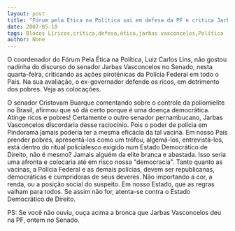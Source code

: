```yaml
---
layout: post
title: "Fórum pela Ética na Política sai em defesa da PF e critica Jarbas, por defender apenas os ricos"
date: 2007-05-10
tags: Blocos Líricos,crítica,defesa,ética,jarbas vasconcelos,Política
author: None
---
```

O coordenador do F&oacute;rum Pela &Eacute;tica na Pol&iacute;tica, Luiz Carlos Lins, n&atilde;o gostou nadinha do discurso do senador Jarbas Vasconcelos no Senado, nesta quarta-feira, criticando as a&ccedil;&otilde;es pirot&eacute;nicas da Pol&iacute;cia Federal em todo o Pa&iacute;s. 
Na sua avalia&ccedil;&atilde;o, o ex-governador defende os ricos, em detrimento dos pobres. Veja as coloca&ccedil;&otilde;es.

O senador Cristovam Buarque comentando sobre o controle da poliomielite no Brasil, afirmou que s&oacute; d&aacute; certo porque &eacute; uma doen&ccedil;a democr&aacute;tica. Atinge ricos e pobres! 
Certamente o outro senador pernambucano, Jarbas Vasconcelos discordaria desse racioc&iacute;nio. Pois o poder de pol&iacute;cia em Pindorama jamais poderia ter a mesma efic&aacute;cia da tal vacina. 
Em nosso Pa&iacute;s prender pobres, apresent&aacute;-los como um tr&oacute;feu, algem&aacute;-los, entrevist&aacute;-los, est&aacute; dentro do ritual policialesco exigido num Estado Democr&aacute;tico de Direito, n&atilde;o &eacute; mesmo? Jamais algu&eacute;m da elite branca e abastada. Isso seria uma afronta e colocaria at&eacute; em risco nossa &quot;democracia&quot;.
Tanto quanto as vacinas, a Pol&iacute;cia Federal e as demais pol&iacute;cias, devem ser republicanas, democr&aacute;ticas e cumpridoras de seus deveres. N&atilde;o importando a cor, a renda, ou a posi&ccedil;&atilde;o social do suspeito.
Em nosso Estado, que as regras valham para todos. Se assim n&atilde;o for, atenta-se contra o Estado Democr&aacute;tico de Direito.

PS: Se voc&ecirc; n&atilde;o ouviu, ou&ccedil;a acima&nbsp;a bronca que Jarbas Vasconcelos deu na PF, ontem no Senado. 
